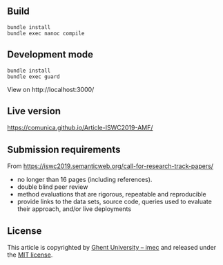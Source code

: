 ## Build
```
bundle install
bundle exec nanoc compile
```

## Development mode
```
bundle install
bundle exec guard
```

View on http://localhost:3000/

## Live version
https://comunica.github.io/Article-ISWC2019-AMF/

## Submission requirements

From https://iswc2019.semanticweb.org/call-for-research-track-papers/

* no longer than 16 pages (including references).
* double blind peer review
* method evaluations that are rigorous, repeatable and reproducible
* provide links to the data sets, source code, queries used to evaluate their approach, and/or live deployments

## License
This article is copyrighted by [Ghent University – imec](http://idlab.ugent.be/)
and released under the [MIT license](http://opensource.org/licenses/MIT).
